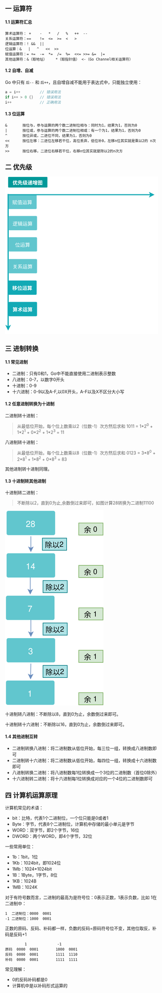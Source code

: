 ## 一 运算符

#### 1.1 运算符汇总

```
算术运算符： +    -   *   /   %   ++  --
关系运算符：==    !=  <=  >=  <   >
逻辑运算符：! &&  ||  
位运算：&   |   ^   <<  >>
赋值运算符：= +=  -=  *=  /=  %=  <<= >>= &=  |=
其他运算符：&（取地址）    *（取指针值） <-（Go Channel相关运算符）
```

#### 1.2 自增、自减

Go 中只有 `后--` 和 `后++`，且自增自减不能用于表达式中，只能独立使用：
```go
a = i++         // 错误用法
if i++ > 0 {}   // 错误用法
i++             // 正确用法
```

#### 1.3 位运算
```
&       按位与，参与运算的两个数二进制位相与：同时为1，结果为1，否则为0
|       按位或，参与运算的两个数二进制位相或：有一个为1，结果为1，否则为0
^       按位异或，二进位不同，结果为1，否则为0
<<      按位左移：二进位左移若干位，高位丢弃，低位补0，左移n位其实就是乘以2的 n次方
>>      按位右移，二进位右移若干位，右移n位其实就是除以2的n次方
```

## 二 优先级

![](../images/go/01-01.svg)

## 三 进制转换

#### 1.1 常见进制

- 二进制：只有0和1，Go中不能直接使用二进制表示整数
- 八进制：0-7，以数字0开头
- 十进制：0-9
- 十六进制：0-9以及A-F,以0X开头，A-F以及X不区分大小写

#### 1.2 任意进制转换为十进制

二进制转十进制：
> 从最低位开始，每个位上数乘以2（位数-1）次方然后求和
> 1011 = 1\*2<sup>0</sup> + 1\*2<sup>1</sup> + 0\*2<sup>2</sup> + 1\*2<sup>3</sup> = 11  

八进制转十进制：
> 从最低位开始，每个位上数乘以8（位数-1）次方然后求和
> 0123 = 3\*8<sup>0</sup> + 2\*8<sup>1</sup> + 1\*8<sup>2</sup> + 0\*8<sup>3</sup> = 83

其他进制转十进制同理。

#### 1.3 十进制转其他进制

十进制转二进制：
> 不断除以2，直到0为止,余数倒过来即可，如图计算28转换为二进制11100

![](../images/go/01-02.svg)

十进制转八进制：不断除以8，直到0为止，余数倒过来即可。

十进制转十六进制：不断除以16，直到0为止，余数倒过来即可。

#### 1.4 其他进制互转

- 二进制转换八进制：将二进制数从低位开始，每三位一组，转换成八进制数即可
- 二进制转十六进制：将二进制数从低位开始，每四位一组，转换成十六进制数即可
- 八进制转换二进制：将八进制数每1位转换成一个3位的二进制数（首位0除外）
- 十六进制转二进制：将十六进制每1位转换成对应的一个4位的二进制数即可

## 四 计算机运算原理

计算机常见的术语：
- bit：比特，代表1个二进制位，一个位只能是0或者1
- Byte：字节，代表8个二进制位，计算机中存储的最小单元是字节
- WORD：双字节，即2个字节，16位
- DWORD：两个WORD，即4个字节，32位

一些常用单位：
- 1b：1bit，1位
- 1Kb：1024bit，即1024位
- 1Mb：1024*1024bit
- 1B：1Byte，1字节，8位
- 1KB：1024B
- 1MB：1024K

对于有符号数而言，二进制的最高为是符号位：0表示正数，1表示负数，比如 1在二进制中：
```
1  二进制位：0000  0001
-1 二进制位：1000  0001
```

正数的原码、反码、补码都一样，负数的反码=原码符号位不变，其他位取反，补码是反码+1
```
         1              -1
原码  0000  0001        1000  0001
反码  0000  0001        1111  1110
补码  0000  0001        1111  1111
```

常见理解：
- 0的反码补码都是0
- 计算机中是以补码形式运算的